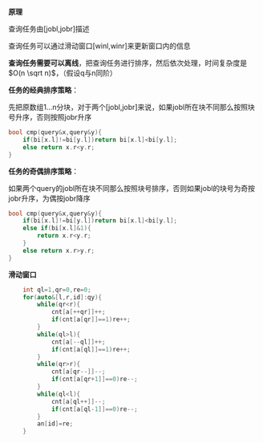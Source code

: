 **原理**

查询任务由[jobl,jobr]描述

查询任务可以通过滑动窗口[winl,winr]来更新窗口内的信息

**查询任务需要可以离线**，把查询任务进行排序，然后依次处理，时间复杂度是$O(n \sqrt n)$，（假设q与n同阶）

**任务的经典排序策略**：

先把原数组1...n分块，对于两个[jobl,jobr]来说，如果jobl所在块不同那么按照块号升序，否则按照jobr升序

```c++
bool cmp(query&x,query&y){
	if(bi[x.l]!=bi[y.l])return bi[x.l]<bi[y.l];
	else return x.r<y.r;
}
```

**任务的奇偶排序策略**：

如果两个query的jobl所在块不同那么按照块号排序，否则如果jobl的块号为奇按jobr升序，为偶按jobr降序

```c++
bool cmp(query&x,query&y){
	if(bi[x.l]!=bi[y.l])return bi[x.l]<bi[y.l];
	else if(bi[x.l]&1){
		return x.r<y.r;
	}
	else return x.r>y.r;
}
```

**滑动窗口**

```c++
	int ql=1,qr=0,re=0;
	for(auto&[l,r,id]:qy){
		while(qr<r){
			cnt[a[++qr]]++;
			if(cnt[a[qr]]==1)re++;
		}
		while(ql>l){
			cnt[a[--ql]]++;
			if(cnt[a[ql]]==1)re++;
		}
		while(qr>r){
			cnt[a[qr--]]--;
			if(cnt[a[qr+1]]==0)re--;
		}
		while(ql<l){
			cnt[a[ql++]]--;
			if(cnt[a[ql-1]]==0)re--;
		}
		an[id]=re;
	}
```

